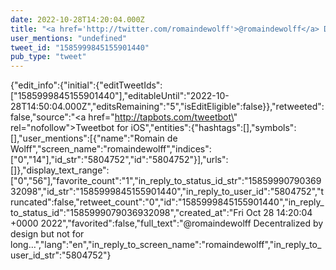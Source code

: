 ```yaml
---
date: 2022-10-28T14:20:04.000Z
title: "<a href='http://twitter.com/romaindewolff'>@romaindewolff</a> Decentralized by design but not for long…″"
user_mentions: "undefined"
tweet_id: "1585999845155901440"
pub_type: "tweet"
---
```

{"edit_info":{"initial":{"editTweetIds":["1585999845155901440"],"editableUntil":"2022-10-28T14:50:04.000Z","editsRemaining":"5","isEditEligible":false}},"retweeted":false,"source":"<a href=\"http://tapbots.com/tweetbot\" rel=\"nofollow\">Tweetbot for iΟS</a>","entities":{"hashtags":[],"symbols":[],"user_mentions":[{"name":"Romain de Wolff","screen_name":"romaindewolff","indices":["0","14"],"id_str":"5804752","id":"5804752"}],"urls":[]},"display_text_range":["0","56"],"favorite_count":"1","in_reply_to_status_id_str":"1585999079036932098","id_str":"1585999845155901440","in_reply_to_user_id":"5804752","truncated":false,"retweet_count":"0","id":"1585999845155901440","in_reply_to_status_id":"1585999079036932098","created_at":"Fri Oct 28 14:20:04 +0000 2022","favorited":false,"full_text":"@romaindewolff Decentralized by design but not for long…","lang":"en","in_reply_to_screen_name":"romaindewolff","in_reply_to_user_id_str":"5804752"}
